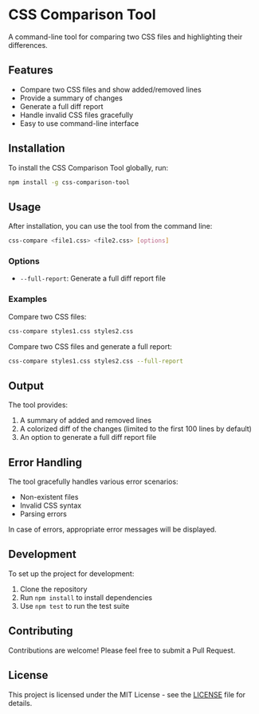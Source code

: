 # CSS Comparison Tool

A command-line tool for comparing two CSS files and highlighting their differences.

## Features

- Compare two CSS files and show added/removed lines
- Provide a summary of changes
- Generate a full diff report
- Handle invalid CSS files gracefully
- Easy to use command-line interface

## Installation

To install the CSS Comparison Tool globally, run:

```bash
npm install -g css-comparison-tool
```

## Usage

After installation, you can use the tool from the command line:

```bash
css-compare <file1.css> <file2.css> [options]
```

### Options

- `--full-report`: Generate a full diff report file

### Examples

Compare two CSS files:
```bash
css-compare styles1.css styles2.css
```

Compare two CSS files and generate a full report:
```bash
css-compare styles1.css styles2.css --full-report
```

## Output

The tool provides:
1. A summary of added and removed lines
2. A colorized diff of the changes (limited to the first 100 lines by default)
3. An option to generate a full diff report file

## Error Handling

The tool gracefully handles various error scenarios:
- Non-existent files
- Invalid CSS syntax
- Parsing errors

In case of errors, appropriate error messages will be displayed.

## Development

To set up the project for development:

1. Clone the repository
2. Run `npm install` to install dependencies
3. Use `npm test` to run the test suite

## Contributing

Contributions are welcome! Please feel free to submit a Pull Request.

## License

This project is licensed under the MIT License - see the [LICENSE](LICENSE) file for details.
